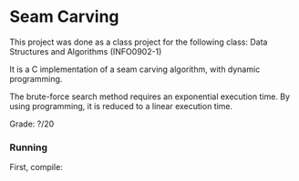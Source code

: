 # Seam Carving

This project was done as a class project for the following class:
Data Structures and Algorithms (INFO0902-1)

It is a C implementation of a seam carving algorithm, with dynamic programming.

The brute-force search method requires an exponential execution time. By using
programming, it is reduced to a linear execution time.

Grade: ?/20

### Running

First, compile:
